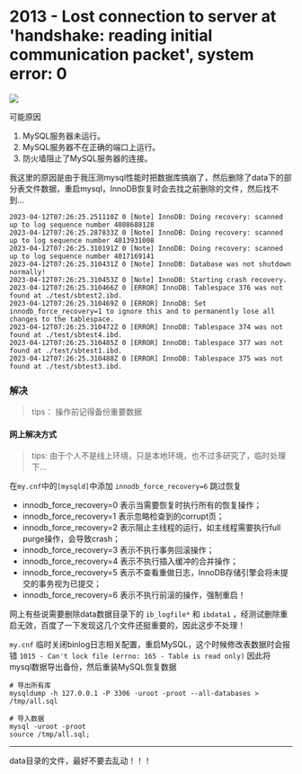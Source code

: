 # 2013 - Lost connection to server at 'handshake: reading initial communication packet', system error: 0

![](images/mysql-problem-2013.png)

可能原因

1. MySQL服务器未运行。
2. MySQL服务器不在正确的端口上运行。
3. 防火墙阻止了MySQL服务器的连接。

我这里的原因是由于我压测mysql性能时把数据库搞崩了，然后删除了data下的部分表文件数据，重启mysql，InnoDB恢复时会去找之前删除的文件，然后找不到...

```shell
2023-04-12T07:26:25.251110Z 0 [Note] InnoDB: Doing recovery: scanned up to log sequence number 4008688128
2023-04-12T07:26:25.287833Z 0 [Note] InnoDB: Doing recovery: scanned up to log sequence number 4013931008
2023-04-12T07:26:25.310191Z 0 [Note] InnoDB: Doing recovery: scanned up to log sequence number 4017169141
2023-04-12T07:26:25.310431Z 0 [Note] InnoDB: Database was not shutdown normally!
2023-04-12T07:26:25.310453Z 0 [Note] InnoDB: Starting crash recovery.
2023-04-12T07:26:25.310466Z 0 [ERROR] InnoDB: Tablespace 376 was not found at ./test/sbtest2.ibd.
2023-04-12T07:26:25.310469Z 0 [ERROR] InnoDB: Set innodb_force_recovery=1 to ignore this and to permanently lose all changes to the tablespace.
2023-04-12T07:26:25.310472Z 0 [ERROR] InnoDB: Tablespace 374 was not found at ./test/sbtest4.ibd.
2023-04-12T07:26:25.310485Z 0 [ERROR] InnoDB: Tablespace 377 was not found at ./test/sbtest1.ibd.
2023-04-12T07:26:25.310488Z 0 [ERROR] InnoDB: Tablespace 375 was not found at ./test/sbtest3.ibd.
```

### 解决

> tips： 操作前记得备份重要数据

#### 网上解决方式

> tips: 由于个人不是线上环境，只是本地环境，也不过多研究了，临时处理下...

在`my.cnf`中的`[mysqld]`中添加 `innodb_force_recovery=6` 跳过恢复

- innodb_force_recovery=0 表示当需要恢复时执行所有的恢复操作；
- innodb_force_recovery=1 表示忽略检查到的corrupt页；
- innodb_force_recovery=2 表示阻止主线程的运行，如主线程需要执行full purge操作，会导致crash；
- innodb_force_recovery=3 表示不执行事务回滚操作；
- innodb_force_recovery=4 表示不执行插入缓冲的合并操作；
- innodb_force_recovery=5 表示不查看重做日志，InnoDB存储引擎会将未提交的事务视为已提交；
- innodb_force_recovery=6 表示不执行前滚的操作，强制重启！

网上有些说需要删除data数据目录下的 `ib_logfile*` 和 `ibdata1` ，经测试删除重启无效，百度了一下发现这几个文件还挺重要的，因此这步不处理！

`my.cnf`
临时关闭binlog日志相关配置，重启MySQL，这个时候修改表数据时会报错 `1015 - Can't lock file (errno: 165 - Table is read only)`
因此将mysql数据导出备份，然后重装MySQL恢复数据

```shell
# 导出所有库
mysqldump -h 127.0.0.1 -P 3306 -uroot -proot --all-databases > /tmp/all.sql

# 导入数据
mysql -uroot -proot
source /tmp/all.sql;
```

---

data目录的文件，最好不要去乱动！！！

